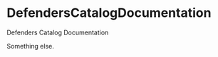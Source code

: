 DefendersCatalogDocumentation
=============================

Defenders Catalog Documentation


Something else.
